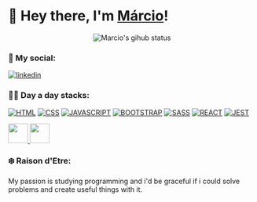 ### <h1>🧛 Hey there, I'm <a font-size='100px' href='linkedin.com/in/ribmarciojunior'>Márcio</a>!</h1>

<div align="center">
  <img alt="Marcio's gihub status" src='https://github-readme-stats.vercel.app/api?username=ribmarciojr&show_icons=true&theme=dracula' /> 
</div>

### 🔗 My social: 
[![linkedin](https://img.shields.io/badge/linkedin-0A66C2?style=for-the-badge&logo=linkedin&logoColor=white)](https://www.linkedin.com/in/ribmarciojunior/)

### 👨‍💻 Day a day stacks:

[![HTML](https://img.shields.io/badge/HTML5-E34F26?style=for-the-badge&logo=html5&logoColor=white)]()
[![CSS](https://img.shields.io/badge/CSS3-1572B6?style=for-the-badge&logo=css3&logoColor=white)]()
[![JAVASCRIPT](https://img.shields.io/badge/JavaScript-323330?style=for-the-badge&logo=javascript&logoColor=F7DF1E)]()
[![BOOTSTRAP](https://img.shields.io/badge/Bootstrap-563D7C?style=for-the-badge&logo=bootstrap&logoColor=white)]()
[![SASS](https://img.shields.io/badge/Sass-CC6699?style=for-the-badge&logo=sass&logoColor=white)]()
[![REACT](https://img.shields.io/badge/React-20232A?style=for-the-badge&logo=react&logoColor=61DAFB)]()
[![JEST](https://img.shields.io/badge/Jest-323330?style=for-the-badge&logo=Jest&logoColor=white)]()
<div>
  <a href="https://github.com/ribmarciojr"> 
    <img height='40' width='40' src="https://cdn.jsdelivr.net/gh/devicons/devicon/icons/nodejs/nodejs-plain-wordmark.svg" />
    <img height='40' width='40' src="https://cdn.jsdelivr.net/gh/devicons/devicon/icons/mongodb/mongodb-original-wordmark.svg" />
  </a>     
</div>
          
### ❄️ Raison d'Etre:

<p>My passion is studying programming and i'd be graceful if i could solve problems and create useful things with it.</p>
